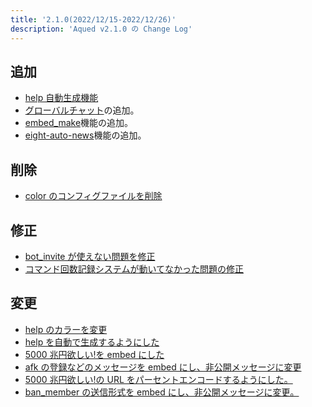 ```yaml
---
title: '2.1.0(2022/12/15-2022/12/26)'
description: 'Aqued v2.1.0 の Change Log'
---
```


## 追加

- [help 自動生成機能](https://github.com/EightBot-Developer/EightBot/commit/2677e266e6305208e1024d3ff1502b72a34c16a7)
- [グローバルチャット](https://github.com/EightBot-Developer/EightBot/pull/15/commits/518423a9398743b29ae157a461d6f6d834a1c51b)の追加。
- [embed_make](https://github.com/EightBot-Developer/EightBot/pull/15/commits/458fd51a16d4d1c5807db0cb83aac45362b40e4b)機能の追加。
- [eight-auto-news](https://github.com/EightBot-Developer/EightBot/pull/15/commits/a5a2ba0681b21fe0f1430a1b5835e3600274aec9)機能の追加。

## 削除

- [color のコンフィグファイルを削除](https://github.com/EightBot-Developer/EightBot/pull/15/commits/bf16d7affb93862e5037571cfb71638b1e4159db)

## 修正

- [bot_invite が使えない問題を修正](https://github.com/EightBot-Developer/EightBot/pull/15/commits/42b1c62387a77a5e5dda2902c2394f7ef5be1564)
- [コマンド回数記録システムが動いてなかった問題の修正](https://github.com/EightBot-Developer/EightBot/pull/15/commits/42b1c62387a77a5e5dda2902c2394f7ef5be1564)

## 変更

- [help のカラーを変更](https://github.com/EightBot-Developer/EightBot/commit/2677e266e6305208e1024d3ff1502b72a34c16a7)
- [help を自動で生成するようにした](https://github.com/EightBot-Developer/EightBot/pull/15/commits/24262673d24c0d6361e8744f054a428e8e2694c2)
- [5000 兆円欲しい!を embed にした](https://github.com/EightBot-Developer/EightBot/pull/15/commits/42b1c62387a77a5e5dda2902c2394f7ef5be1564)
- [afk の登録などのメッセージを embed にし、非公開メッセージに変更](https://github.com/EightBot-Developer/EightBot/pull/15/commits/42b1c62387a77a5e5dda2902c2394f7ef5be1564)
- [5000 兆円欲しい!の URL をパーセントエンコードするようにした。](https://github.com/EightBot-Developer/EightBot/pull/15/commits/42b1c62387a77a5e5dda2902c2394f7ef5be1564)
- [ban_member の送信形式を embed にし、非公開メッセージに変更。](https://github.com/EightBot-Developer/EightBot/pull/15/commits/42b1c62387a77a5e5dda2902c2394f7ef5be1564)
